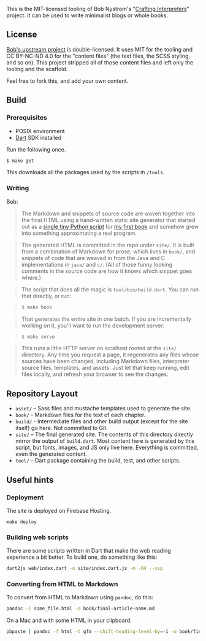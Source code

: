 This is the MIT-licensed tooling of Bob Nystrom's "[Crafting Interpreters][]"
project. It can be used to write minimalist blogs or whole books.

[crafting interpreters]: http://craftinginterpreters.com

## License

[Bob's upstream project][] is double-licensed. It uses MIT for the tooling and
CC BY-NC-ND 4.0 for the "content files" (the text files, the SCSS styling,
and so on). This project stripped all of those content files and left only
the tooling and the scaffold.

[Bob's upstream project]: https://github.com/munificent/craftinginterpreters

Feel free to fork this, and add your own content.

## Build

### Prerequisites

* POSIX environment
* [Dart][] SDK installed

[dart]: https://dart.dev/

Run the following once.

```sh
$ make get
```

This downloads all the packages used by the scripts in `/tools`.

### Writing

Bob:

> The Markdown and snippets of source code are woven together into the final
HTML using a hand-written static site generator that started out as a [single 
tiny Python script][py] for [my first book][gpp] and somehow grew into 
something approximating a real program.

[py]: https://github.com/munificent/game-programming-patterns/blob/master/script/format.py
[gpp]: http://gameprogrammingpatterns.com/

> The generated HTML is committed in the repo under `site/`. It is built from a
combination of Markdown for prose, which lives in `book/`, and snippets of code
that are weaved in from the Java and C implementations in `java/` and `c/`. (All
of those funny looking comments in the source code are how it knows which
snippet goes where.)

> The script that does all the magic is `tool/bin/build.dart`. You can run that
directly, or run:

> ```sh
> $ make book
> ```

> That generates the entire site in one batch. If you are incrementally working
on it, you'll want to run the development server:

> ```sh
> $ make serve
> ```

> This runs a little HTTP server on localhost rooted at the `site/` directory.
Any time you request a page, it regenerates any files whose sources have been
changed, including Markdown files, interpreter source files, templates, and
assets. Just let that keep running, edit files locally, and refresh your
browser to see the changes.

## Repository Layout

*   `asset/` – Sass files and mustache templates used to generate the site.
*   `book/` - Markdown files for the text of each chapter.
*   `build/` - Intermediate files and other build output (except for the site
    itself) go here. Not committed to Git.
*   `site/` – The final generated site. The contents of this directory directly
    mirror the output of `build.dart`. Most content here is generated by this
    script, but fonts, images, and JS only live here. Everything is committed,
    even the generated content.
*   `tool/` – Dart package containing the build, test, and other scripts.

## Useful hints

### Deployment

The site is deployed on Firebase Hosting.

```
make deploy
```

### Building web scripts

There are some scripts written in Dart that make the web reading experience
a bit better. To build one, do something like this:

```sh
dart2js web/index.dart -o site/index.dart.js -m -O4 --csp
```

### Converting from HTML to Markdown

To convert from HTML to Markdown using `pandoc`, do this:

```sh
pandoc -i some_file.html -o book/final-article-name.md 
```

On a Mac and with some HTML in your clipboard:

```sh
pbpaste | pandoc -f html -t gfm --shift-heading-level-by=-1 -o book/final-article-name.md
``` 
